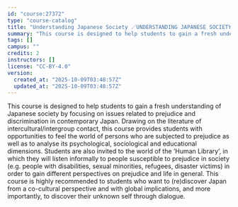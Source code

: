 ```yaml
---
id: "course:27372"
type: "course-catalog"
title: "Understanding Japanese Society ／UNDERSTANDING JAPANESE SOCIETY"
summary: "This course is designed to help students to gain a fresh understanding of Japanese society by focusing on issues related…"
tags: []
campus: ""
credits: 2
instructors: []
license: "CC-BY-4.0"
version:
  created_at: "2025-10-09T03:48:57Z"
  updated_at: "2025-10-09T03:48:57Z"
---
```

This course is designed to help students to gain a fresh understanding of Japanese society by focusing on issues related to prejudice and discrimination in contemporary Japan. Drawing on the literature of intercultural/intergroup contact, this course provides students with opportunities to feel the world of persons who are subjected to prejudice as well as to analyse its psychological, sociological and educational dimensions. Students are also invited to the world of the ‘Human Library’, in which they will listen informally to people susceptible to prejudice in society (e.g. people with disabilities, sexual minorities, refugees, disaster victims) in order to gain different perspectives on prejudice and life in general. This course is highly recommended to students who want to (re)discover Japan from a co-cultural perspective and with global implications, and more importantly, to discover their unknown self through dialogue.
